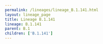 ```yaml
---
permalink: /lineages/lineage_B.1.141.html
layout: lineage_page
title: Lineage B.1.141
lineage: B.1.141
parent: B.1
children: ['B.1.141']
---
```

